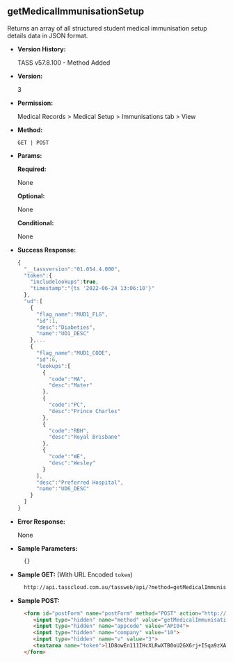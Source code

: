 **getMedicalImmunisationSetup**
----
  Returns an array of all structured student medical immunisation setup details data in JSON format.
  
* **Version History:**

  TASS v57.8.100 - Method Added

* **Version:**

  3

* **Permission:**

  Medical Records > Medical Setup > Immunisations tab > View

* **Method:**

  `GET | POST`
  
*  **Params:**

   **Required:**
 
   None

   **Optional:**

   None

   **Conditional:**

   None

* **Success Response:**

    ```javascript
    {
      "__tassversion":"01.054.4.000",
      "token":{
        "includelookups":true,
        "timestamp":"{ts '2022-06-24 13:06:10'}"
      },
      "ud":[
        {
          "flag_name":"MUD1_FLG",
          "id":1,
          "desc":"Diabeties",
          "name":"UD1_DESC"
        },...
        {
          "flag_name":"MUD1_CODE",
          "id":6,
          "lookups":[
            {
              "code":"MA",
              "desc":"Mater"
            },
            {
              "code":"PC",
              "desc":"Prince Charles"
            },
            {
              "code":"RBH",
              "desc":"Royal Brisbane"
            },
            {
              "code":"WE",
              "desc":"Wesley"
            }
          ],
          "desc":"Preferred Hospital",
          "name":"UD6_DESC"
        }
      ]
    }
    ```

* **Error Response:**

    None
    
* **Sample Parameters:**

  ```javascript
    {}
  ```

* **Sample GET:** (With URL Encoded `token`)

  ```HTML
    http://api.tasscloud.com.au/tassweb/api/?method=getMedicalImmunisationSetup&appcode=API04&company=10&v=3&token=l1D8owEn111IHcXLRwXTB0oU2GX6rj%2BISqa9zXA8We3J3mwgjW5pdUvFK3%2FIZ4mJ4bMyfKTmEoup%2B3tTE9GeLQ%3D%3D
  ```
  
* **Sample POST:**

  ```HTML
    <form id="postForm" name="postForm" method="POST" action="http://api.tasscloud.com.au/tassweb/api/">
       <input type="hidden" name="method" value="getMedicalImmunisationSetup">
       <input type="hidden" name="appcode" value="API04">
       <input type="hidden" name="company" value="10">
       <input type="hidden" name="v" value="3">
       <textarea name="token">l1D8owEn111IHcXLRwXTB0oU2GX6rj+ISqa9zXA8We3J3mwgjW5pdUvFK3/IZ4mJ4bMyfKTmEoup+3tTE9GeLQ==</textarea>
    </form>
  ```